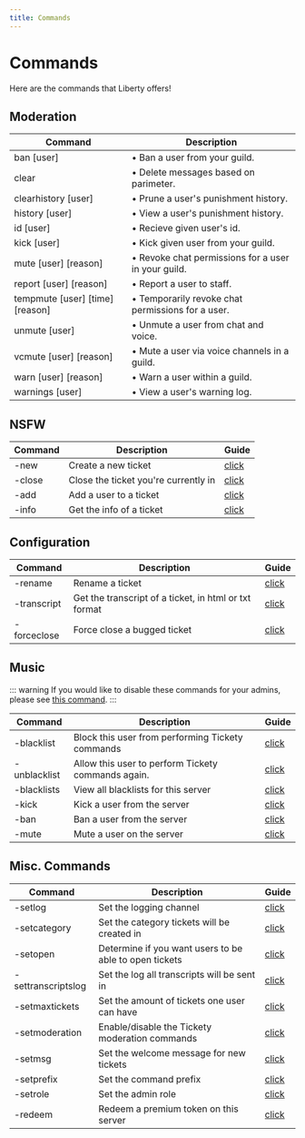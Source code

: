 ```yaml
---
title: Commands
---
```

# Commands
Here are the commands that Liberty offers!

## Moderation
| Command | Description |
| ------- | ----------- |
| ban [user] <reason> | • Ban a user from your guild. |
clear <user> <amount> | • Delete messages based on parimeter.
clearhistory [user] | • Prune a user's punishment history.
history [user] | • View a user's punishment history.
id [user] | • Recieve given user's id.
kick [user] <reason> | • Kick given user from your guild.
mute [user] [reason] | • Revoke chat permissions for a user in your guild.
report [user] [reason] | • Report a user to staff.
tempmute [user] [time] [reason] | • Temporarily revoke chat permissions for a user.
unmute [user] <reason> | • Unmute a user from chat and voice.
vcmute [user] [reason] | • Mute a user via voice channels in a guild.
warn [user] [reason] | • Warn a user within a guild.
warnings [user] | • View a user's warning log.

## NSFW
| Command | Description | Guide |
| ------- | ----------- | ----- |
| -new | Create a new ticket | [click](#new-ticket-command) |
| -close | Close the ticket you're currently in | [click](#close-ticket-command) |
| -add | Add a user to a ticket | [click](#add-to-ticket-command) |
| -info | Get the info of a ticket | [click](#info-command) |

## Configuration
| Command | Description | Guide |
| ------- | ----------- | ----- |
| -rename | Rename a ticket | [click](#rename-ticket-command) |
| -transcript | Get the transcript of a ticket, in html or txt format | [click](#transcript-command) |
| -forceclose | Force close a bugged ticket | [click](#force-close-command) |

## Music
::: warning
If you would like to disable these commands for your admins, please see [this command](#setmoderation).
:::

| Command | Description | Guide |
| ------- | ----------- | ----- |
| -blacklist | Block this user from performing Tickety commands | [click](#blacklist-command) |
| -unblacklist | Allow this user to perform Tickety commands again. | [click](#unblacklist-command) |
| -blacklists | View all blacklists for this server | [click](#blacklists-command) |
| -kick | Kick a user from the server | [click](#kick-command) |
| -ban | Ban a user from the server | [click](#ban-command) |
| -mute | Mute a user on the server | [click](#mute-command) |

## Misc. Commands
| Command | Description | Guide |
| ------- | ----------- | ----- |
| -setlog | Set the logging channel | [click](#set-log-command) |
| -setcategory | Set the category tickets will be created in | [click](#set-category-command) |
| -setopen | Determine if you want users to be able to open tickets | [click](#set-open-command) |
| -settranscriptslog | Set the log all transcripts will be sent in | [click](#set-transcripts-log-command) |
| -setmaxtickets | Set the amount of tickets one user can have | [click](#set-max-tickets-command) |
| -setmoderation | Enable/disable the Tickety moderation commands | [click](#set-moderation-command)
| -setmsg | Set the welcome message for new tickets | [click](#set-message-command) |
| -setprefix | Set the command prefix | [click](#set-prefix-command) |
| -setrole | Set the admin role | [click](#set-role-command) |
| -redeem | Redeem a premium token on this server | [click](#redeem-premium-command) |

